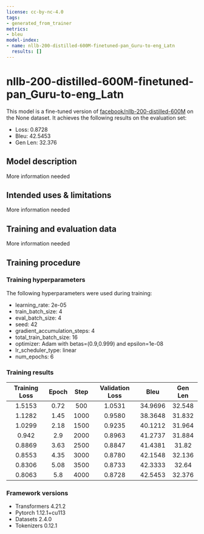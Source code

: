 ```yaml
---
license: cc-by-nc-4.0
tags:
- generated_from_trainer
metrics:
- bleu
model-index:
- name: nllb-200-distilled-600M-finetuned-pan_Guru-to-eng_Latn
  results: []
---
```


<!-- This model card has been generated automatically according to the information the Trainer had access to. You
should probably proofread and complete it, then remove this comment. -->

# nllb-200-distilled-600M-finetuned-pan_Guru-to-eng_Latn

This model is a fine-tuned version of [facebook/nllb-200-distilled-600M](https://huggingface.co/facebook/nllb-200-distilled-600M) on the None dataset.
It achieves the following results on the evaluation set:
- Loss: 0.8728
- Bleu: 42.5453
- Gen Len: 32.376

## Model description

More information needed

## Intended uses & limitations

More information needed

## Training and evaluation data

More information needed

## Training procedure

### Training hyperparameters

The following hyperparameters were used during training:
- learning_rate: 2e-05
- train_batch_size: 4
- eval_batch_size: 4
- seed: 42
- gradient_accumulation_steps: 4
- total_train_batch_size: 16
- optimizer: Adam with betas=(0.9,0.999) and epsilon=1e-08
- lr_scheduler_type: linear
- num_epochs: 6

### Training results

| Training Loss | Epoch | Step | Validation Loss | Bleu    | Gen Len |
|:-------------:|:-----:|:----:|:---------------:|:-------:|:-------:|
| 1.5153        | 0.72  | 500  | 1.0531          | 34.9696 | 32.548  |
| 1.1282        | 1.45  | 1000 | 0.9580          | 38.3648 | 31.832  |
| 1.0299        | 2.18  | 1500 | 0.9235          | 40.1212 | 31.964  |
| 0.942         | 2.9   | 2000 | 0.8963          | 41.2737 | 31.884  |
| 0.8869        | 3.63  | 2500 | 0.8847          | 41.4381 | 31.82   |
| 0.8553        | 4.35  | 3000 | 0.8780          | 42.1548 | 32.136  |
| 0.8306        | 5.08  | 3500 | 0.8733          | 42.3333 | 32.64   |
| 0.8063        | 5.8   | 4000 | 0.8728          | 42.5453 | 32.376  |


### Framework versions

- Transformers 4.21.2
- Pytorch 1.12.1+cu113
- Datasets 2.4.0
- Tokenizers 0.12.1

